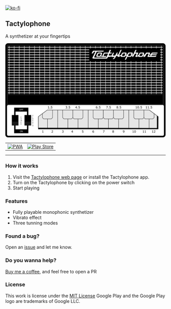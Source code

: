 [![ko-fi](https://ko-fi.com/img/githubbutton_sm.svg)](https://ko-fi.com/Y8Y43D7I3)

## Tactylophone

A synthetizer at your fingertips

![Tactylophone](https://github.com/oscarrc/tactylophone/blob/master/img/Tactylophone.svg?raw=true "Tactylophone")

<table>
  <tr>
    <td align="center">
      <a href="https://nts-web.oscarrc.me" target="_BLANK">
      <img width="175" src="https://user-images.githubusercontent.com/3104648/28969264-d14f6178-791b-11e7-9399-e7820d6aaa39.png" alt="PWA"></a>
    </td>
    <td align="center">
       <a href="https://play.google.com/store/apps/details?id=me.oscarrc.tactylophone.twa" target="_BLANK"><img width="200" src="https://play.google.com/intl/en_us/badges/static/images/badges/en_badge_web_generic.png" alt="Play Store"/></a>
    </td>
  </tr>
</table>

---

### How it works

1. Visit the [Tactylophone web page](https://tactylophone.oscarrc.me) or install the Tactylophone app.
2. Turn on the Tactylophone by clicking on the power switch
3. Start playing

### Features

* Fully playable monophonic synthetizer
* Vibrato effect
* Three tunning modes

### Found a bug?

Open an [issue](https://github.com/oscarrc/tactylophone/issues) and let me know.

### Do you wanna help?

[Buy me a coffee](https://ko-fi.com/Y8Y43D7I3), and feel free to open a PR

### License

This work is license under the [MIT License](https://github.com/oscarrc/tactylophone/blob/master/LICENSE)
Google Play and the Google Play logo are trademarks of Google LLC.